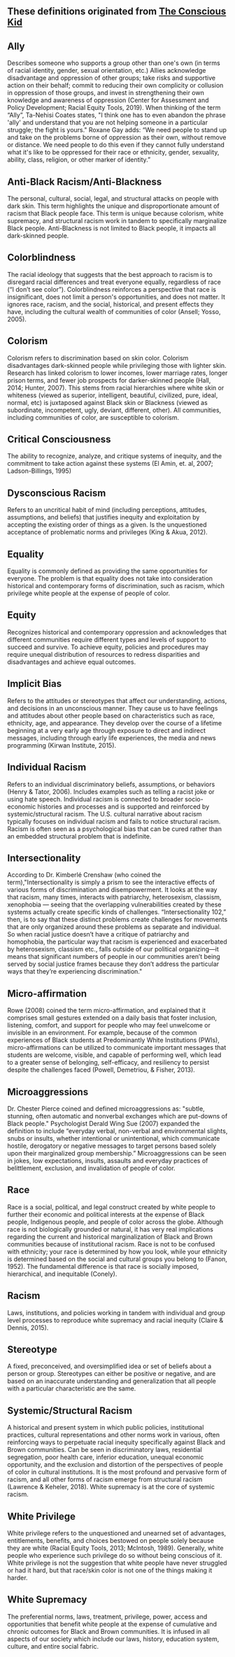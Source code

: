 ## These definitions originated from [The Conscious Kid](https://www.theconsciouskid.org/racial-literacy-key-terms)

## Ally          
Describes someone who supports a group other than one's own (in terms of racial identity, gender, sexual orientation, etc.) Allies acknowledge disadvantage and oppression of other groups; take risks and supportive action on their behalf; commit to reducing their own complicity or collusion in oppression of those groups, and invest in strengthening their own knowledge and awareness of oppression (Center for Assessment and Policy Development; Racial Equity Tools, 2019). When thinking of the term “Ally”, Ta-Nehisi Coates states, "I think one has to even abandon the phrase 'ally' and understand that you are not helping someone in a particular struggle; the fight is yours." Roxane Gay adds: “We need people to stand up and take on the problems borne of oppression as their own, without remove or distance. We need people to do this even if they cannot fully understand what it's like to be oppressed for their race or ethnicity, gender, sexuality, ability, class, religion, or other marker of identity.”

## Anti-Black Racism/Anti-Blackness
The personal, cultural, social, legal, and structural attacks on people with dark skin. This term highlights the unique and disproportionate amount of racism that Black people face. This term is unique because colorism, white supremacy, and structural racism work in tandem to specifically marginalize Black people. Anti-Blackness is not limited to Black people, it impacts all dark-skinned people.

## Colorblindness
The racial ideology that suggests that the best approach to racism is to disregard racial differences and treat everyone equally, regardless of race (“I don’t see color”). Colorblindness reinforces a perspective that race is insignificant, does not limit a person's opportunities, and does not matter. It ignores race, racism, and the social, historical, and present effects they have, including the cultural wealth of communities of color (Ansell; Yosso, 2005).  

## Colorism
Colorism refers to discrimination based on skin color. Colorism disadvantages dark-skinned people while privileging those with lighter skin. Research has linked colorism to lower incomes, lower marriage rates, longer prison terms, and fewer job prospects for darker-skinned people (Hall, 2014; Hunter, 2007). This stems from racial hierarchies where white skin or whiteness (viewed as superior, intelligent, beautiful, civilized, pure, ideal, normal, etc) is juxtaposed against Black skin or Blackness (viewed as subordinate, incompetent, ugly, deviant, different, other). All communities, including communities of color, are susceptible to colorism.  

## Critical Consciousness
The ability to recognize, analyze, and critique systems of inequity, and the commitment to take action against these systems (El Amin, et. al, 2007; Ladson-Billings, 1995)

## Dysconscious Racism
Refers to an uncritical habit of mind (including perceptions, attitudes, assumptions, and beliefs) that justifies inequity and exploitation by accepting the existing order of things as a given. Is the unquestioned acceptance of problematic norms and privileges (King & Akua, 2012).  

## Equality
Equality is commonly defined as providing the same opportunities for everyone. The problem is that equality does not take into consideration historical and contemporary forms of discrimination, such as racism, which privilege white people at the expense of people of color.

## Equity
Recognizes historical and contemporary oppression and acknowledges that different communities require different types and levels of support to succeed and survive. To achieve equity, policies and procedures may require unequal distribution of resources to redress disparities and disadvantages and achieve equal outcomes.  

## Implicit Bias
Refers to the attitudes or stereotypes that affect our understanding, actions, and decisions in an unconscious manner. They cause us to have feelings and attitudes about other people based on characteristics such as race, ethnicity, age, and appearance. They develop over the course of a lifetime beginning at a very early age through exposure to direct and indirect messages, including through early life experiences, the media and news programming (Kirwan Institute, 2015).

## Individual Racism
Refers to an individual discriminatory beliefs, assumptions, or behaviors (Henry & Tator, 2006).  Includes examples such as telling a racist joke or using hate speech. Individual racism is connected to broader socio-economic histories and processes and is supported and reinforced by systemic/structural racism. The U.S. cultural narrative about racism typically focuses on individual racism and fails to notice structural racism. Racism is often seen as a psychological bias that can be cured rather than an embedded structural problem that is indefinite.  

## Intersectionality
According to Dr. Kimberlé Crenshaw (who coined the term),"Intersectionality is simply a prism to see the interactive effects of various forms of discrimination and disempowerment. It looks at the way that racism, many times, interacts with patriarchy, heterosexism, classism, xenophobia — seeing that the overlapping vulnerabilities created by these systems actually create specific kinds of challenges. “Intersectionality 102,” then, is to say that these distinct problems create challenges for movements that are only organized around these problems as separate and individual. So when racial justice doesn’t have a critique of patriarchy and homophobia, the particular way that racism is experienced and exacerbated by heterosexism, classism etc., falls outside of our political organizing—it means that significant numbers of people in our communities aren’t being served by social justice frames because they don’t address the particular ways that they’re experiencing discrimination."

## Micro-affirmation
Rowe (2008) coined the term micro-affirmation, and explained that it comprises small gestures extended on a daily basis that foster inclusion, listening, comfort, and support for people who may feel unwelcome or invisible in an environment. For example, because of the common experiences of Black students at Predominantly White Institutions (PWIs), micro-affirmations can be utilized to communicate important messages that students are welcome, visible, and capable of performing well, which lead to a greater sense of belonging, self-efficacy, and resiliency to persist despite the challenges faced (Powell, Demetriou, & Fisher, 2013). 

## Microaggressions
Dr. Chester Pierce coined and defined microaggressions as: "subtle, stunning, often automatic and nonverbal exchanges which are put-downs of Black people." Psychologist Derald Wing Sue (2007) expanded the definition to include “everyday verbal, non-verbal and environmental slights, snubs or insults, whether intentional or unintentional, which communicate hostile, derogatory or negative messages to target persons based solely upon their marginalized group membership.” Microaggressions can be seen in jokes, low expectations, insults, assaults and everyday practices of belittlement, exclusion, and invalidation of people of color.

## Race
Race is a social, political, and legal construct created by white people to further their economic and political interests at the expense of Black people, Indigenous people, and people of color across the globe. Although race is not biologically grounded or natural, it has very real implications regarding the current and historical marginalization of Black and Brown communities because of institutional racism. Race is not to be confused with ethnicity; your race is determined by how you look, while your ethnicity is determined based on the social and cultural groups you belong to (Fanon, 1952). The fundamental difference is that race is socially imposed, hierarchical, and inequitable (Conely).

## Racism
Laws, institutions, and policies working in tandem with individual and group level processes to reproduce white supremacy and racial inequity (Claire & Dennis, 2015). 

## Stereotype
A fixed, preconceived, and oversimplified idea or set of beliefs about a person or group. Stereotypes can either be positive or negative, and are based on an inaccurate understanding and generalization that all people with a particular characteristic are the same.

## Systemic/Structural Racism
A historical and present system in which public policies, institutional practices, cultural representations and other norms work in various, often reinforcing ways to perpetuate racial inequity specifically against Black and Brown communities. Can be seen in discriminatory laws, residential segregation, poor health care, inferior education, unequal economic opportunity, and the exclusion and distortion of the perspectives of people of color in cultural institutions. It is the most profound and pervasive form of racism, and all other forms of racism emerge from structural racism (Lawrence & Keheler, 2018). White supremacy is at the core of systemic racism.   

## White Privilege
White privilege refers to the unquestioned and unearned set of advantages, entitlements, benefits, and choices bestowed on people solely because they are white (Racial Equity Tools, 2013; McIntosh, 1989). Generally, white people who experience such privilege do so without being conscious of it. White privilege is not the suggestion that white people have never struggled or had it hard, but that race/skin color is not one of the things making it harder.

## White Supremacy
The preferential norms, laws, treatment, privilege, power, access and opportunities that benefit white people at the expense of cumulative and chronic outcomes for Black and Brown communities. It is infused in all aspects of our society which include our laws, history, education system, culture, and entire social fabric. 
